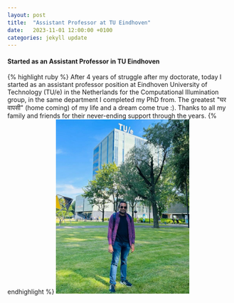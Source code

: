 ```yaml
---
layout: post
title:  "Assistant Professor at TU Eindhoven"
date:   2023-11-01 12:00:00 +0100
categories: jekyll update
---
```



<h4>Started as an Assistant Professor in TU Eindhoven</h4>
{% highlight ruby %}
After 4 years of struggle after my doctorate, today I started as an assistant professor position at
Eindhoven University of Technology (TU/e) in the Netherlands for the Computational Illumination group, in the same department I completed my PhD from.
The greatest "घर वापसी" (home coming) of my life and a dream come true :). Thanks to all my family and friends for their never-ending support through the years.
{% endhighlight %}


<img src="/docs/Me-TUe.jpg" style="width:300px;">